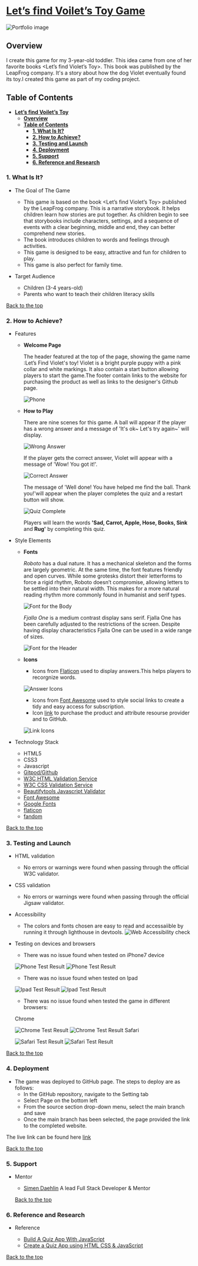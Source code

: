 # [**Let’s find Voilet’s Toy Game**](https://crankycat-loves-coding.github.io/Lets-Find-Violets-Toy/)

![Portfolio image](readme/portfolio-image.jpg)

## **Overview**

I create this game for my 3-year-old toddler. This idea came from one of her favorite books <Let’s find Violet’s Toy>. This book was published by the LeapFrog company. It's a story about how the dog Violet eventually found its toy.I created this game as part of my coding project.

## **Table of Contents**

- [**Let’s find Voilet’s Toy**](#overview)
  - [**Overview**](#overview)
  - [**Table of Contents**](#table-of-contents)
    - [**1. What Is It?**](#1-what-is-it)
    - [**2. How to Achieve?**](#2-how-to-achieve)
    - [**3. Testing and Launch**](#3-testing-and-launch)
    - [**4. Deployment**](#4-deployment)
    - [**5. Support**](#5-support)
    - [**6. Reference and Research**](#6-reference-and-research)

### **1. What Is It?**

- The Goal of The Game

  - This game is based on the book <Let’s find Violet’s Toy> published by the LeapFrog company. This is a narrative storybook. It helps children learn how stories are put together. As children begin to see that storybooks include characters, settings, and a sequence of events with a clear beginning, middle and end, they can better comprehend new stories.
  - The book introduces children to words and feelings through activities.
  - This game is designed to be easy, attractive and fun for children to play.
  - This game is also perfect for family time.

- Target Audience

  - Children (3-4 years-old)
  - Parents who want to teach their children literacy skills

[Back to the top](#overview)

### **2. How to Achieve?**

- Features

  - **Welcome Page**

    The header featured at the top of the page, showing the game name :Let’s Find Violet's toy! Violet is a bright purple puppy with a pink collar and white markings. It also contain a start button allowing players to start the game.The footer contain links to the website for purchasing the product as well as links to the designer's Github page.

    ![Phone](readme/iphone5-dimensions.jpg) 
    
  - **How to Play**

     There are nine scenes for this game.
     A ball will appear if the player has a wrong answer and a message of 'It's ok~ Let's try again~' will display.

     ![Wrong Answer](readme/wrong-answer.jpg)
     
     If the player gets the correct answer, Violet will appear with a message of 'Wow! You got it!'.

     ![Correct Answer](readme/correct-answer.jpg)
     
     The message of 'Well done! You have helped me find the ball. Thank you!'will appear when the player completes the quiz and a restart button will show.

     ![Quiz Complete](readme/quiz-complete.jpg)
     
     Players will learn the words **'Sad, Carrot, Apple, Hose, Books, Sink** and **Rug'** by completing this quiz.
    

- Style Elements
  - **Fonts**
  
    *Roboto* has a dual nature. It has a mechanical skeleton and the forms are largely geometric. At the same time, the font features friendly and open curves. While some grotesks distort their letterforms to force a rigid rhythm, Roboto doesn’t compromise, allowing letters to be settled into their natural width. This makes for a more natural reading rhythm more commonly found in humanist and serif types.

    ![Font for the Body](readme/roboto400.jpg)

    *Fjalla One* is a medium contrast display sans serif. Fjalla One has been carefully adjusted to the restrictions of the screen. Despite having display characteristics Fjalla One can be used in a wide range of sizes.

    ![Font for the Header](readme/fjalla-one-400.jpg)

  - **Icons**

    - Icons from [Flaticon](https://www.flaticon.com/) used to display answers.This helps players to recorgnize words.

    ![Answer Icons](readme/answer-icons.jpg)
    - Icons from [Font Awesome](https://fontawesome.com/) used to style social links to create a tidy and easy access for subscription.
    - Icon [link](https://store.leapfrog.com/en-us/store/p/read-with-me-violet/_/A-prod19238) to purchase the product and attribute resourse provider and to GitHub.

    ![Link Icons](readme/link-icons.jpg)

- Technology Stack

  - HTML5
  - CSS3
  - Javascript
  - [Gitpod/Github](https://github.com/CrankyCat-Loves-Coding)
  - [W3C HTML Validation Service](https://validator.w3.org/#validate_by_input)
  - [W3C CSS Validation Service](https://jigsaw.w3.org/css-validator/#validate_by_input)
  - [Beautifytools Javascript Validator](https://beautifytools.com/javascript-validator.php)
  - [Font Awesome](https://fontawesome.com/)
  - [Google Fonts](https://fonts.google.com/)
  - [flaticon](https://www.flaticon.com/)
  - [fandom](https://leapfrog.fandom.com/wiki/Violet)

[Back to the top](#overview)

### 3. **Testing and Launch**

- HTML validation

  - No errors or warnings were found when passing through the official W3C validator.

- CSS validation

  - No errors or warnings were found when passing through the official Jigsaw validator.

- Accessibility

  - The colors and fonts chosen are easy to read and accessaiible by running it through lighthouse in devtools.
![Web Accessibility check](readme/lighthouse.jpg)

- Testing on devices and browsers
  - There was no issue found when tested on iPhone7 device

  ![Phone Test Result](readme/test-on-iphone7.png)
  ![Phone Test Result](readme/phone-test.jpg)
  - There was no issue found when tested on Ipad

  ![Ipad Test Result](readme/test-on-ipad.png)
  ![Ipad Test Result](readme/ipad-test.jpg)
  - There was no issue found when tested the game in different browsers: 

  Chrome

  ![Chrome Test Result](readme/test-on-chrome.jpg)
  ![Chrome Test Result](readme/chrome-test.jpg)
  Safari
  
  ![Safari Test Result](readme/test-on-safari.jpg)
  ![Safari Test Result](readme/safari-test.jpg)

[Back to the top](#overview)

### 4. **Deployment**

- The game was deployed to GitHub page. The steps to deploy are as follows:
  - In the GitHub repository, navigate to the Setting tab
  - Select Page on the bottom left
  - From the source section drop-down menu, select the  main branch and save
  - Once the main branch has been selected, the page provided the link to the completed website.

The live link can be found here [link](https://crankycat-loves-coding.github.io/Lets-Find-Violets-Toy/)

[Back to the top](#overview)

### 5. **Support**

- Mentor

  - [Simen Daehlin](https://www.linkedin.com/in/simendaehlin/)
  A lead Full Stack Developer & Mentor

  [Back to the top](#overview)

### 6. **Reference and Research**

- Reference

  - [Build A Quiz App With JavaScript](https://www.youtube.com/watch?v=riDzcEQbX6k&list=PLKNe8p6OAKBwrz14Cgw31I6DVLo8_KP_z&index=15&ab_channel=WebDevSimplified)
  - [Create a Quiz App using HTML CSS & JavaScript](https://www.youtube.com/watch?v=CqddbIrEM5I&ab_channel=CodingWithNick)

[Back to the top](#overview)
